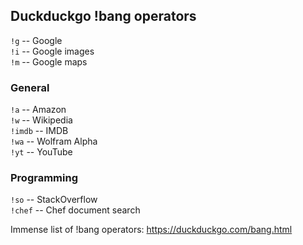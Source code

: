 ## Duckduckgo !bang operators

`!g` -- Google  
`!i` -- Google images  
`!m` -- Google maps  

### General
`!a` -- Amazon  
`!w` -- Wikipedia  
`!imdb` -- IMDB  
`!wa` -- Wolfram Alpha  
`!yt` -- YouTube  

### Programming
`!so` -- StackOverflow  
`!chef` -- Chef document search  

Immense list of !bang operators: https://duckduckgo.com/bang.html